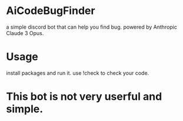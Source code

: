 # AiCodeBugFinder
a simple discord bot that can help you find bug. powered by Anthropic Claude 3 Opus.  
# Usage
install packages and run it. use !check <codeblock> to check your code.
# This bot is not very userful and simple.
